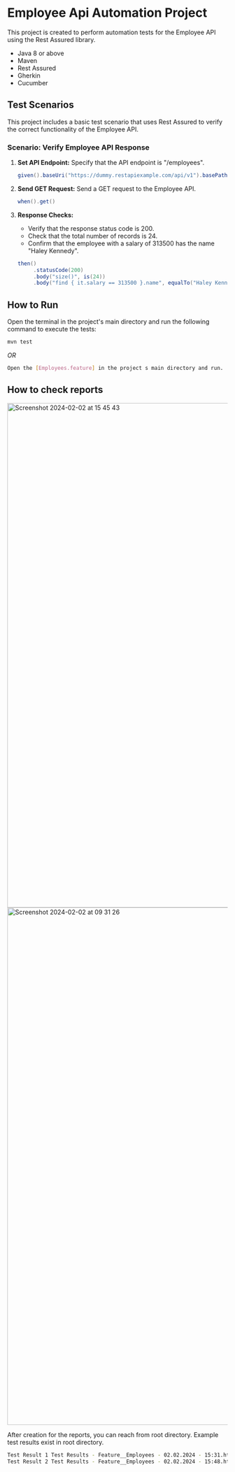 # Employee Api Automation Project


This project is created to perform automation tests for the Employee API using the Rest Assured library.


-  Java 8 or above
- Maven
- Rest Assured
- Gherkin
- Cucumber

## Test Scenarios

This project includes a basic test scenario that uses Rest Assured to verify the correct functionality of the Employee API.

### Scenario: Verify Employee API Response

1. **Set API Endpoint:**
   Specify that the API endpoint is "/employees".

    ```java
    given().baseUri("https://dummy.restapiexample.com/api/v1").basePath("/employees")
    ```

2. **Send GET Request:**
   Send a GET request to the Employee API.

    ```java
    when().get()
    ```

3. **Response Checks:**
    - Verify that the response status code is 200.
    - Check that the total number of records is 24.
    - Confirm that the employee with a salary of 313500 has the name "Haley Kennedy".

    ```java
    then()
         .statusCode(200)
         .body("size()", is(24))
         .body("find { it.salary == 313500 }.name", equalTo("Haley Kennedy"));
    ```

## How to Run

Open the terminal in the project's main directory and run the following command to execute the tests:

```bash
mvn test
```
*OR*
```sh
Open the [Employees.feature] in the project s main directory and run.
``` 

## How to check reports
<img width="1154" alt="Screenshot 2024-02-02 at 15 45 43" src="https://github.com/semaozcanys/EmployeeApiTestAutomation/assets/97299054/25ef6a7c-b143-4b9f-b808-1960fdddf97a">

<img width="1184" alt="Screenshot 2024-02-02 at 09 31 26" src="https://github.com/semaozcanys/EmployeeApiTestAutomation/assets/97299054/b1ceb342-8645-4ede-b784-7eff9fbc9dd5">


After creation for the reports, you can reach from root directory. Example test results exist in root  directory.

```sh
Test Result 1 Test Results - Feature__Employees - 02.02.2024 - 15:31.html
Test Result 2 Test Results - Feature__Employees - 02.02.2024 - 15:48.html
``` 
